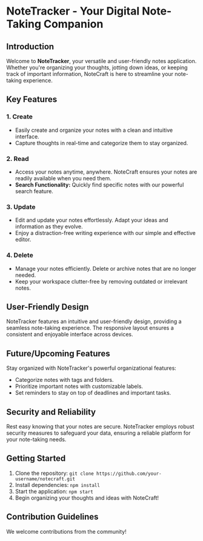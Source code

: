 # NoteTracker - Your Digital Note-Taking Companion

## Introduction

Welcome to **NoteTracker**, your versatile and user-friendly notes application. Whether you're organizing your thoughts, jotting down ideas, or keeping track of important information, NoteCraft is here to streamline your note-taking experience.

## Key Features

### 1. Create
- Easily create and organize your notes with a clean and intuitive interface.
- Capture thoughts in real-time and categorize them to stay organized.

### 2. Read
- Access your notes anytime, anywhere. NoteCraft ensures your notes are readily available when you need them.
- **Search Functionality:** Quickly find specific notes with our powerful search feature.

### 3. Update
- Edit and update your notes effortlessly. Adapt your ideas and information as they evolve.
- Enjoy a distraction-free writing experience with our simple and effective editor.

### 4. Delete
- Manage your notes efficiently. Delete or archive notes that are no longer needed.
- Keep your workspace clutter-free by removing outdated or irrelevant notes.

## User-Friendly Design

NoteTracker features an intuitive and user-friendly design, providing a seamless note-taking experience. The responsive layout ensures a consistent and enjoyable interface across devices.

## Future/Upcoming Features

Stay organized with NoteTracker's powerful organizational features:
- Categorize notes with tags and folders.
- Prioritize important notes with customizable labels.
- Set reminders to stay on top of deadlines and important tasks.

## Security and Reliability

Rest easy knowing that your notes are secure. NoteTracker employs robust security measures to safeguard your data, ensuring a reliable platform for your note-taking needs.

## Getting Started

1. Clone the repository: `git clone https://github.com/your-username/notecraft.git`
2. Install dependencies: `npm install`
3. Start the application: `npm start`
4. Begin organizing your thoughts and ideas with NoteCraft!

## Contribution Guidelines

We welcome contributions from the community!
